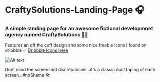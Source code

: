 # CraftySolutions-Landing-Page 🎧

### A simple landing page for an awesome fictional developmnet agency named CraftySolutions ✌🏻

Features an off the cuff design and some nice freebie icons I found on dribbble ✅
[Dribbble Icons Here](https://dribbble.com/shots/1625310-Designer-s-Everyday)

![Alt text](https://github.com/CoreyGriffin/CraftySolutions-Landing-Page/blob/master/Crafty%20Solutions%20Landing%20Page.png?raw=true)

Dont mind the screenshot discrepancies...it's a classic duct taping of each screen...#noShame 🛠
